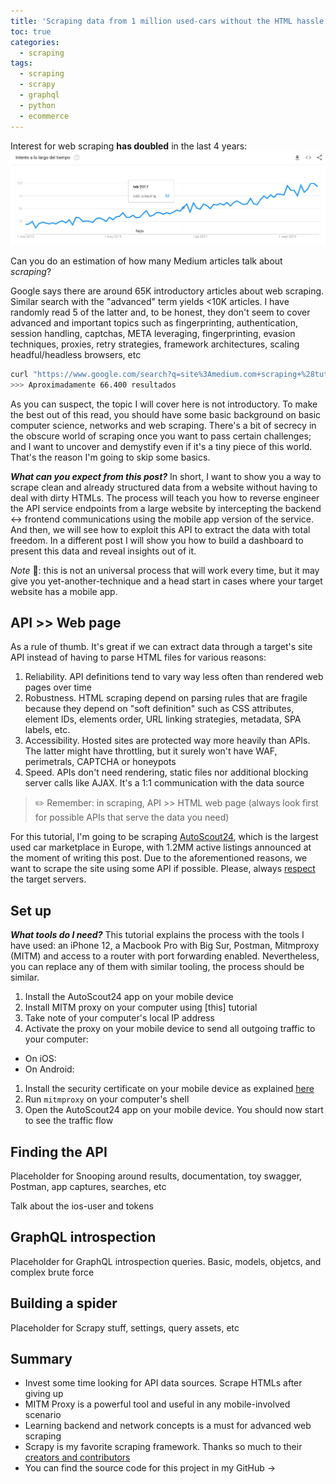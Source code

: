 ```yaml
---
title: 'Scraping data from 1 million used-cars without the HTML hassle'
toc: true
categories:
  - scraping
tags:
  - scraping
  - scrapy
  - graphql
  - python
  - ecommerce
---
```


Interest for web scraping **has doubled** in the last 4 years:
!["Web scraping" Google Trends](/assets/images/webscraping_google_trends_2021.png)

Can you do an estimation of how many Medium articles talk about _scraping_?   

Google says there are around 65K introductory articles about web scraping. Similar search with the "advanced" term yields <10K articles. I have randomly read 5 of the latter and, to be honest, they don't seem to cover advanced and important topics such as fingerprinting, authentication, session handling, captchas, META leveraging, fingerprinting, evasion techniques, proxies, retry strategies, framework architectures, scaling headful/headless browsers, etc

```bash
curl "https://www.google.com/search?q=site%3Amedium.com+scraping+%28tutorial+OR+intro+OR+introduction+OR+easy%29&client=firefox-b-d&oq=site%3Amedium.com+scraping+%28tutorial+OR+intro+OR+introduction+OR+easy%29" -A "Mozilla/5.0 (Windows NT 6.1; Win64; x64; rv:59.0) Gecko/20100101 Firefox/59.0" | grep -Eo 'Aproximadamente (.*?) resultados'
>>> Aproximadamente 66.400 resultados
```

As you can suspect, the topic I will cover here is not introductory. To make the best out of this read, you should have some basic background on basic computer science, networks and web scraping. There's a bit of secrecy in the obscure world of scraping once you want to pass certain challenges; and I want to uncover and demystify even if it's a tiny piece of this world. That's the reason I'm going to skip some basics.
 
**_What can you expect from this post?_** In short, I want to show you a way to scrape clean and already structured data from a website without having to deal with dirty HTMLs. The process will teach you how to reverse engineer the API service endpoints from a large website by intercepting the backend <-> frontend communications using the mobile app version of the service. And then, we will see how to exploit this API to extract the data with total freedom. In a different post I will show you how to build a dashboard to present this data and reveal insights out of it.  

_Note_ 📝: this is not an universal process that will work every time, but it may give you yet-another-technique and a head start in cases where your target website has a mobile app.

## API >> Web page
As a rule of thumb. It's great if we can extract data through a target's site API instead of having to parse HTML files for various reasons:
1. Reliability. API definitions tend to vary way less often than rendered web pages over time
2. Robustness. HTML scraping depend on parsing rules that are fragile because they depend on "soft definition" such as CSS attributes, element IDs, elements order, URL linking strategies, metadata, SPA labels, etc.
3. Accessibility. Hosted sites are protected way more heavily than APIs. The latter might have throttling, but it surely won't have WAF, perimetrals, CAPTCHA or honeypots
4. Speed. APIs don't need rendering, static files nor additional blocking server calls like AJAX. It's a 1:1 communication with the data source

> ✏️ Remember: in scraping, API >> HTML web page (always look first for possible APIs that serve the data you need)

For this tutorial, I'm going to be scraping [AutoScout24](https://www.autoscout24.com/), which is the largest used car marketplace in Europe, with 1.2MM active listings announced at the moment of writing this post. Due to the aforementioned reasons, we want to scrape the site using some API if possible. Please, always [respect](https://towardsdatascience.com/ethics-in-web-scraping-b96b18136f01) the target servers.  


## Set up

**_What tools do I need?_** This tutorial explains the process with the tools I have used: an iPhone 12, a Macbook Pro with Big Sur, Postman, Mitmproxy (MITM) and access to a router with port forwarding enabled. Nevertheless, you can replace any of them with similar tooling, the process should be similar.

1. Install the AutoScout24 app on your mobile device
1. Install MITM proxy on your computer using [this] tutorial
1. Take note of your computer's local IP address
1. Activate the proxy on your mobile device to send all outgoing traffic to your computer:
- On iOS:
- On Android:
1. Install the security certificate on your mobile device as explained [here](https://docs.mitmproxy.org/stable/concepts-certificates/)
1. Run `mitmproxy` on your computer's shell
1. Open the AutoScout24 app on your mobile device. You should now start to see the traffic flow


## Finding the API
Placeholder for Snooping around results, documentation, toy swagger, Postman, app captures, searches, etc

Talk about the ios-user and tokens

## GraphQL introspection
Placeholder for GraphQL introspection queries. Basic, models, objetcs, and complex brute force

## Building a spider
Placeholder for Scrapy stuff, settings, query assets, etc

## Summary
- Invest some time looking for API data sources. Scrape HTMLs after giving up
- MITM Proxy is a powerful tool and useful in any mobile-involved scenario
- Learning backend and network concepts is a must for advanced web scraping
- Scrapy is my favorite scraping framework. Thanks so much to their [creators and contributors](https://github.com/scrapy/scrapy/graphs/contributors)
- You can find the source code for this project in my GitHub -> 